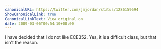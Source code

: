 ```yaml
---
canonicalURL: https://twitter.com/jmjordan/status/1286159694
ShowCanonicalLink: true
CanonicalLinkText: View original on
date: 2009-03-06T00:54:10+00:00
---
```

I have decided that I do not like ECE352. Yes, it is a difficult class, but that isn't the reason.